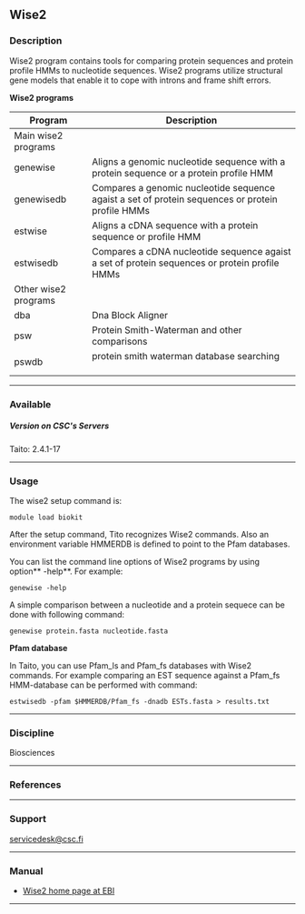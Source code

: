 ## Wise2

### Description

Wise2  program  contains tools  for  comparing  protein sequences  and
protein profile  HMMs to nucleotide sequences.  Wise2 programs utilize
structural gene models  that enable it to cope with  introns and frame
shift errors.

**Wise2 programs**

<table>      <thead>     <tr      class="header">     <th>Program</th>
<th>Description</th> </tr> </thead>  <tbody> <tr class="odd"> <td>Main
wise2    programs</td>    <td> </td>     </tr>    <tr    class="even">
<td>genewise</td>  <td>Aligns a  genomic  nucleotide  sequence with  a
protein sequence or a protein  profile HMM</td> </tr> <tr class="odd">
<td>genewisedb</td> <td>Compares a  genomic nucleotide sequence agaist
a  set of  protein sequences  or protein  profile HMMs</td>  </tr> <tr
class="even">  <td>estwise</td>  <td>Aligns  a cDNA  sequence  with  a
protein   sequence  or   profile  HMM</td>   </tr>  <tr   class="odd">
<td>estwisedb</td> <td>Compares  a cDNA  nucleotide sequence  agaist a
set  of  protein sequences  or  protein  profile HMMs</td>  </tr>  <tr
class="even">  <td>Other  wise2  programs</td>  <td> </td>  </tr>  <tr
class="odd">  <td>dba</td>   <td>Dna  Block  Aligner</td>   </tr>  <tr
class="even">  <td>psw</td>   <td>Protein  Smith-Waterman   and  other
comparisons</td>  </tr>  <tr class="odd">  <td>pswdb</td>  <td>protein
smith waterman database searching<br />  </td> </tr> </tbody> </table>

------------------------------------------------------------------------

### Available

##### Version on CSC's Servers

  
Taito: 2.4.1-17

------------------------------------------------------------------------

### Usage

The wise2 setup command is:

    module load biokit

After  the setup  command,  Tito recognizes  Wise2  commands. Also  an
environment  variable  HMMERDB  is  defined   to  point  to  the  Pfam
databases.

You  can list  the command  line options  of Wise2  programs by  using
option** -help**. For example:

    genewise -help

A simple comparison between a nucleotide  and a protein sequece can be
done with following command:

    genewise protein.fasta nucleotide.fasta

**Pfam database**

In  Taito, you  can use  Pfam\_ls  and Pfam\_fs  databases with  Wise2
commands. For  example comparing  an EST  sequence against  a Pfam\_fs
HMM-database can be performed with command:

    estwisedb -pfam $HMMERDB/Pfam_fs -dnadb ESTs.fasta > results.txt

------------------------------------------------------------------------

### Discipline

Biosciences  

------------------------------------------------------------------------

### References

------------------------------------------------------------------------

### Support

servicedesk@csc.fi

------------------------------------------------------------------------

### Manual

-   [Wise2 home page at EBI]

------------------------------------------------------------------------

  [Wise2 home page at EBI]: http://www.ebi.ac.uk/Tools/psa/genewise/
